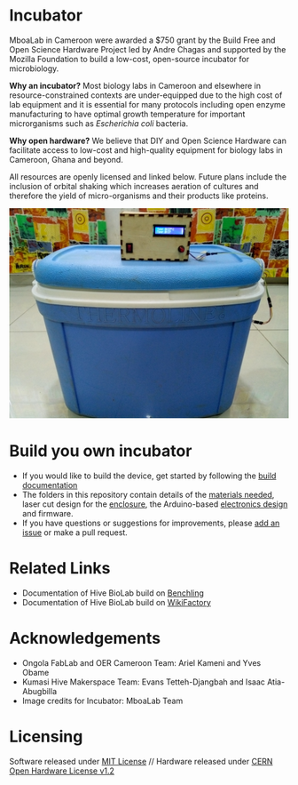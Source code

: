# Incubator

MboaLab in Cameroon were awarded a $750 grant by the Build Free and Open Science Hardware Project led by Andre Chagas and supported by the Mozilla Foundation to build a low-cost, open-source incubator for microbiology.

**Why an incubator?**
Most biology labs in Cameroon and elsewhere in resource-constrained contexts are under-equipped due to the high cost of lab equipment and it is essential for many protocols including open enzyme manufacturing to have optimal growth temperature for important microrganisms such as _Escherichia coli_ bacteria. 

**Why open hardware?**
We believe that DIY and Open Science Hardware can facilitate access to low-cost and high-quality equipment for biology labs in Cameroon, Ghana and beyond. 

All resources are openly licensed and linked below. Future plans include the inclusion of orbital shaking which increases aeration of cultures and therefore the yield of micro-organisms and their products like proteins.

![closed incubator frontview](https://github.com/FOSH-following-demand/Incubator/blob/master/documentation/images/closed_incubator_frontview.jpg)

# Build you own incubator

 - If you would like to build the device, get started by following the [build documentation](https://github.com/FOSH-following-demand/Incubator/tree/master/documentation/building)
 - The folders in this repository contain details of the [materials needed](https://github.com/FOSH-following-demand/Incubator/tree/master/hardware/BOM), laser cut design for the [enclosure](https://github.com/FOSH-following-demand/Incubator/tree/master/hardware/enclosure), the Arduino-based [electronics design](https://github.com/FOSH-following-demand/Incubator/tree/master/hardware/electronics) and firmware.
 - If you have questions or suggestions for improvements, please [add an issue](https://github.com/FOSH-following-demand/Incubator/issues) or make a pull request.

# Related Links

-   Documentation of Hive BioLab build on [Benchling](https://benchling.com/harry_akligoh/f/lib_UTO5lXRH-hive-biolab/etr_TNTAtGl7-building-and-testing-a-37-deg-celsius-incubator/edit)
-   Documentation of Hive BioLab build on [WikiFactory](https://wikifactory.com/+biolabkh/incubator)

# Acknowledgements

-   Ongola FabLab and OER Cameroon Team: Ariel Kameni and Yves Obame
-   Kumasi Hive Makerspace Team: Evans Tetteh-Djangbah and Isaac Atia-Abugbilla 
-   Image credits for Incubator: MboaLab Team

# Licensing

Software released under [MIT License](https://opensource.org/licenses/MIT) //
Hardware released under [CERN Open Hardware License v1.2](https://ohwr.org/cern_ohl_s_v2.txt)
